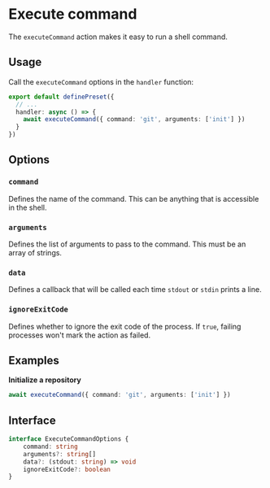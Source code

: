 # Execute command

The `executeCommand` action makes it easy to run a shell command.

## Usage

Call the `executeCommand` options in the `handler` function:

```ts
export default definePreset({
  // ...
  handler: async () => {
    await executeCommand({ command: 'git', arguments: ['init'] })
  }
})
```

## Options

### `command`

Defines the name of the command. This can be anything that is accessible in the shell.

### `arguments`

Defines the list of arguments to pass to the command. This must be an array of strings.

### `data`

Defines a callback that will be called each time `stdout` or `stdin` prints a line.

### `ignoreExitCode`

Defines whether to ignore the exit code of the process. If `true`, failing processes won't mark the action as failed.

## Examples

**Initialize a repository**

```ts
await executeCommand({ command: 'git', arguments: ['init'] })
```

## Interface

```ts
interface ExecuteCommandOptions {
	command: string
	arguments?: string[]
	data?: (stdout: string) => void
	ignoreExitCode?: boolean
}
```
